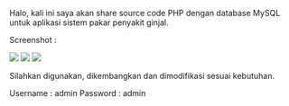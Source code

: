 Halo, kali ini saya akan share source code PHP dengan database MySQL untuk aplikasi sistem pakar penyakit ginjal.

Screenshot :

![](http://blog.alele-solutions.com/wp-content/uploads/2017/03/1-1.png)  ![](http://blog.alele-solutions.com/wp-content/uploads/2017/03/2-1-993x1024.png)  ![](http://blog.alele-solutions.com/wp-content/uploads/2017/03/3-1-887x1024.png)

Silahkan digunakan, dikembangkan dan dimodifikasi sesuai kebutuhan.

Username : admin
Password : admin
